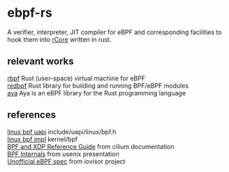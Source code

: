 # ebpf-rs
A verifier, interpreter, JIT compiler for eBPF and corresponding facilities to hook them into [rCore](https://github.com/rcore-os/rCore) written in rust.

## relevant works
[rbpf](https://github.com/qmonnet/rbpf) Rust (user-space) virtual machine for eBPF  
[redbpf](https://github.com/foniod/redbpf) Rust library for building and running BPF/eBPF modules  
[aya](https://github.com/aya-rs/aya) Aya is an eBPF library for the Rust programming language  

## references
[linux bpf uapi](https://elixir.bootlin.com/linux/v5.14.12/source/include/uapi/linux/bpf.h) include/uapi/linux/bpf.h  
[linux bpf impl](https://elixir.bootlin.com/linux/v5.14.12/source/kernel/bpf) kernel/bpf  
[BPF and XDP Reference Guide](https://docs.cilium.io/en/stable/bpf/) from cilium documentation  
[BPF Internals](https://www.usenix.org/conference/lisa21/presentation/gregg-bpf) from usenix presentation  
[Unofficial eBPF spec](https://github.com/iovisor/bpf-docs/blob/master/eBPF.md) from iovisor project  
